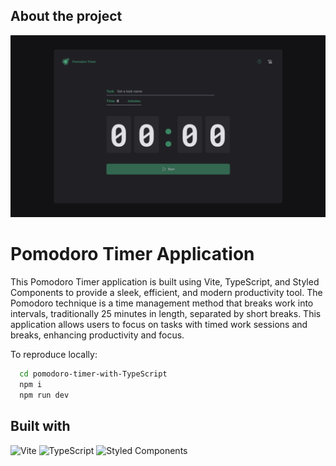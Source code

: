 ## About the project
![App Screenshot](./src/assets/Home.png)

# Pomodoro Timer Application

This Pomodoro Timer application is built using Vite, TypeScript, and Styled Components to provide a sleek, efficient, and modern productivity tool. The Pomodoro technique is a time management method that breaks work into intervals, traditionally 25 minutes in length, separated by short breaks. This application allows users to focus on tasks with timed work sessions and breaks, enhancing productivity and focus.


To reproduce locally:
```bash
  cd pomodoro-timer-with-TypeScript
  npm i
  npm run dev
```


## Built with
![Vite](https://img.shields.io/badge/vite-2B2B2B?logo=vite&logoColor=FFD62E)
![TypeScript](https://img.shields.io/badge/typescript-007ACC?logo=typescript&logoColor=white)
![Styled Components](https://img.shields.io/badge/styled--components-DB7093?logo=styled-components&logoColor=white)
